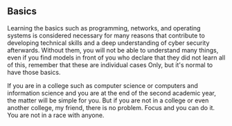 ## Basics

Learning the basics such as programming, networks, and operating systems is considered necessary for many reasons that contribute to developing technical skills and a deep understanding of cyber security afterwards. Without them, you will not be able to understand many things, even if you find models in front of you who declare that they did not learn all of this, remember that these are individual cases Only, but it's normal to have those basics.

If you are in a college such as computer science or computers and information science and you are at the end of the second academic year, the matter will be simple for you.
But if you are not in a college or even another college, my friend, there is no problem. Focus and you can do it. You are not in a race with anyone.